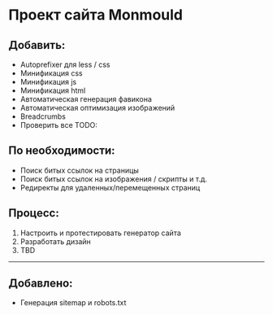 # Проект сайта Monmould

## Добавить:
* Autoprefixer для less / css
* Минификация css
* Минификация js
* Минификация html
* Автоматическая генерация фавикона
* Автоматическая оптимизация изображений
* Breadcrumbs
* Проверить все TODO:

## По необходимости:
* Поиск битых ссылок на страницы
* Поиск битых ссылок на изображения / скрипты и т.д.
* Редиректы для удаленных/перемещенных страниц

## Процесс:
1. Настроить и протестировать генератор сайта
2. Разработать дизайн
3. TBD

--------------------------------------------
## Добавлено:
* Генерация sitemap и robots.txt
